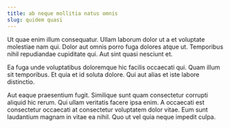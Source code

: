 ```yaml
---
title: ab neque mollitia natus omnis
slug: quidem quasi
---
```


Ut quae enim illum consequatur. Ullam laborum dolor ut a et voluptate molestiae nam qui. Dolor aut omnis porro fuga dolores atque ut. Temporibus nihil repudiandae cupiditate qui. Aut sint quasi nesciunt et.

Ea fuga unde voluptatibus doloremque hic facilis occaecati qui. Quam illum sit temporibus. Et quia et id soluta dolore. Qui aut alias et iste labore distinctio.

Aut eaque praesentium fugit. Similique sunt quam consectetur corrupti aliquid hic rerum. Qui ullam veritatis facere ipsa enim. A occaecati est consectetur occaecati at consectetur voluptatem dolor vitae. Eum sunt laudantium magnam in vitae ea nihil. Quo ut vel quia neque impedit culpa.
